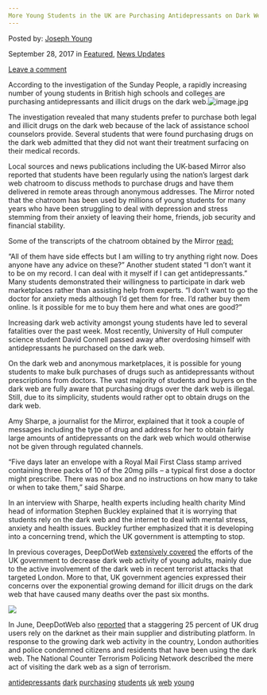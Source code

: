 ```yaml
---
More Young Students in the UK are Purchasing Antidepressants on Dark Web"
---
```

<article class="post-listing post-22805 post type-post status-publish format-standard has-post-thumbnail hentry 
 tag-antidepressants tag-dark tag-purchasing tag-students tag-uk tag-web tag-young">
    
<div class="post-inner">
    
    
        
<span>Posted by: <a href="https://www.deepdotweb.com/author/josephyoung/" title="">Joseph Young </a></span>
    
    
<span>September 28, 2017</span>
<span>in <a href="https://www.deepdotweb.com/category/deepdot-news/" rel="category tag">Featured</a>, <a href="https://www.deepdotweb.com/category/news-updates/" rel="category tag">News Updates</a></span>
    
<span><a href="https://www.deepdotweb.com/2017/09/28/young-students-uk-purchasing-antidepressants-dark-web/#respond">Leave a comment</a></span>
</p>
<div class="clear"></div>
    
    
    
<p>According to the investigation of the Sunday People, a rapidly increasing number of young students in British high schools and colleges are purchasing antidepressants and illicit drugs on the dark web.<img class="wp-image-22814 aligncenter" src="/imgs/2017/09/image-jpg-2.jpeg" alt="image.jpg" /></p>
<p>The investigation revealed that many students prefer to purchase both legal and illicit drugs on the dark web because of the lack of assistance school counselors provide. Several students that were found purchasing drugs on the dark web admitted that they did not want their treatment surfacing on their medical records.</p>
<p>Local sources and news publications including the UK-based Mirror also reported that students have been regularly using the nation’s largest dark web chatroom to discuss methods to purchase drugs and have them delivered in remote areas through anonymous addresses. The Mirror noted that the chatroom has been used by millions of young students for many years who have been struggling to deal with depression and stress stemming from their anxiety of leaving their home, friends, job security and financial stability.</p>
<p>Some of the transcripts of the chatroom obtained by the Mirror <a href="http://www.mirror.co.uk/news/uk-news/stressed-depressed-students-turning-dark-11184813">read:</a></p>
<p>“All of them have side effects but I am willing to try anything right now. Does anyone have any advice on these?” Another student stated “I don’t want it to be on my record. I can deal with it myself if I can get antidepressants.” Many students demonstrated their willingness to participate in dark web marketplaces rather than assisting help from experts. “I don’t want to go the doctor for anxiety meds although I’d get them for free. I’d rather buy them online. Is it possible for me to buy them here and what ones are good?”</p>
<p>Increasing dark web activity amongst young students have led to several fatalities over the past week. Most recently, University of Hull computer science student David Connell passed away after overdosing himself with antidepressants he purchased on the dark web.</p>
<p>On the dark web and anonymous marketplaces, it is possible for young students to make bulk purchases of drugs such as antidepressants without prescriptions from doctors. The vast majority of students and buyers on the dark web are fully aware that purchasing drugs over the dark web is illegal. Still, due to its simplicity, students would rather opt to obtain drugs on the dark web.</p>
<p>Amy Sharpe, a journalist for the Mirror, explained that it took a couple of messages including the type of drug and address for her to obtain fairly large amounts of antidepressants on the dark web which would otherwise not be given through regulated channels.</p>
<p>“Five days later an envelope with a Royal Mail First Class stamp arrived containing three packs of 10 of the 20mg pills – a typical first dose a doctor might prescribe. There was no box and no instructions on how many to take or when to take them,” said Sharpe.</p>
<p>In an interview with Sharpe, health experts including health charity Mind head of information Stephen Buckley explained that it is worrying that students rely on the dark web and the internet to deal with mental stress, anxiety and health issues. Buckley further emphasized that it is developing into a concerning trend, which the UK government is attempting to stop.</p>
<p>In previous coverages, DeepDotWeb <a href="https://www.deepdotweb.com/2017/07/06/visiting-darkweb-sign-terrorism-warns-u-k-police/">extensively covered</a> the efforts of the UK government to decrease dark web activity of young adults, mainly due to the active involvement of the dark web in recent terrorist attacks that targeted London. More to that, UK government agencies expressed their concerns over the exponential growing demand for illicit drugs on the dark web that have caused many deaths over the past six months.</p>
<p><img class="wp-image-22815 aligncenter" src="/imgs/2017/09/word-image-54.png" srcset="/imgs/2017/09/word-image-54.png 1098w, /imgs/2017/09/word-image-54-300x213.png 300w, /imgs/2017/09/word-image-54-1024x728.png 1024w" sizes="(max-width: 1098px) 100vw, 1098px" /></p>
<p>In June, DeepDotWeb also <a href="https://www.deepdotweb.com/2017/06/13/25-uk-drug-users-use-darknet-markets/">reported</a> that a staggering 25 percent of UK drug users rely on the darknet as their main supplier and distributing platform. In response to the growing dark web activity in the country, London authorities and police condemned citizens and residents that have been using the dark web. The National Counter Terrorism Policing Network described the mere act of visiting the dark web as a sign of terrorism.</p>
    
    
</div><!-- .entry /-->
<a href="https://www.deepdotweb.com/tag/antidepressants/" rel="tag">antidepressants</a> <a href="https://www.deepdotweb.com/tag/dark/" rel="tag">dark</a> <a href="https://www.deepdotweb.com/tag/purchasing/" rel="tag">purchasing</a> <a href="https://www.deepdotweb.com/tag/students/" rel="tag">students</a> <a href="https://www.deepdotweb.com/tag/uk/" rel="tag">uk</a> <a href="https://www.deepdotweb.com/tag/web/" rel="tag">web</a> <a href="https://www.deepdotweb.com/tag/young/" rel="tag">young</a></span>				<span style="display:none" class="updated">2017-09-28</span>
<div style="display:none" class="vcard author" itemprop="author" itemscope itemtype="http://schema.org/Person"><strong class="fn" itemprop="name"><a href="https://www.deepdotweb.com/author/josephyoung/" title="Posts by Joseph Young" rel="author">Joseph Young</a></strong></div>
    
    
</div><!-- .post-inner -->
</article><!-- .post-listing -->

